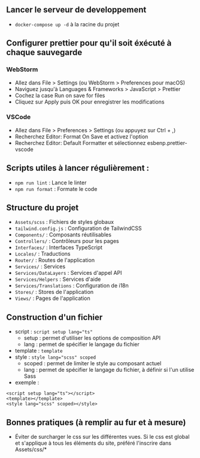 ## Lancer le serveur de developpement
- `docker-compose up -d` à la racine du projet

## Configurer prettier pour qu'il soit éxécuté à chaque sauvegarde
### WebStorm
- Allez dans File > Settings (ou WebStorm > Preferences pour macOS)
- Naviguez jusqu'à Languages & Frameworks > JavaScript > Prettier
- Cochez la case Run on save for files
- Cliquez sur Apply puis OK pour enregistrer les modifications
### VSCode
- Allez dans File > Preferences > Settings (ou appuyez sur Ctrl + ,)
- Recherchez Editor: Format On Save et activez l'option
- Recherchez Editor: Default Formatter et sélectionnez esbenp.prettier-vscode

## Scripts utiles à lancer régulièrement :
- `npm run lint` : Lance le linter
- `npm run format` : Formate le code

## Structure du projet
- `Assets/scss` : Fichiers de styles globaux
- `tailwind.config.js` : Configuration de TailwindCSS
- `Components/` : Composants réutilisables
- `Controllers/` : Contrôleurs pour les pages
- `Interfaces/` : Interfaces TypeScript
- `Locales/` : Traductions
- `Router/` : Routes de l'application
- `Services/` : Services
- `Services/DataLayers` : Services d'appel API
- `Services/Helpers` : Services d'aide
- `Services/Translations` : Configuration de i18n
- `Stores/` : Stores de l'application
- `Views/` : Pages de l'application

## Construction d'un fichier
- script : `script setup lang="ts"` 
  - setup : permet d'utiliser les options de composition API
  - lang : permet de spécifier le langage du fichier 
- template : `template`
- style : `style lang="scss" scoped` 
  - scoped : permet de limiter le style au composant actuel
  - lang : permet de spécifier le langage du fichier, à définir si l'un utilise Sass
- exemple :

```
<script setup lang="ts"></script>
<template></template>
<style lang="scss" scoped></style>
```

## Bonnes pratiques (à remplir au fur et à mesure)
- Éviter de surcharger le css sur les différentes vues. Si le css est global et s'applique à tous les éléments du site, préféré l'inscrire dans Assets/css/*
